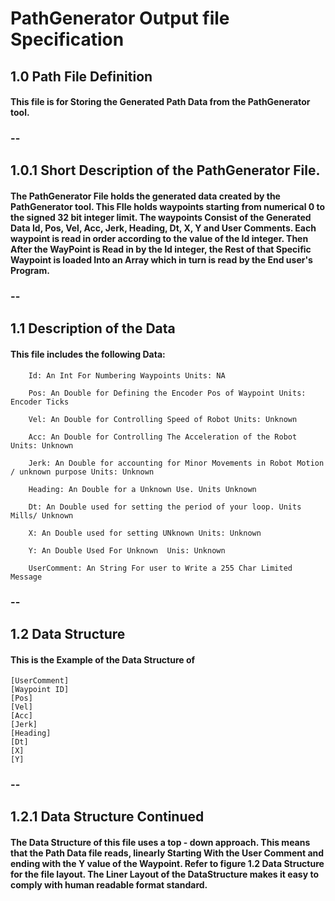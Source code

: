 # PathGenerator Output file Specification

## 1.0  Path File Definition 

#### This file is for Storing the Generated Path Data from the PathGenerator tool. 
### -- 

## 1.0.1 Short Description of the PathGenerator File.

#### The PathGenerator File holds the generated data created by the PathGenerator tool. This FIle holds waypoints starting from numerical 0 to the signed 32 bit integer limit. The waypoints Consist of the Generated Data **Id**, **Pos**, **Vel**, **Acc**,  **Jerk**, **Heading**, **Dt**, **X**, **Y** and **User Comments**. Each waypoint is read in order according to the value of the Id integer. Then After the WayPoint is Read in by the Id integer, the Rest of that Specific Waypoint is loaded Into an Array which in turn is read by the End user's Program.

### --

## 1.1 Description of the Data 
#### This file includes the following Data:

``` 
    Id: An Int For Numbering Waypoints Units: NA

    Pos: An Double for Defining the Encoder Pos of Waypoint Units: Encoder Ticks

    Vel: An Double for Controlling Speed of Robot Units: Unknown

    Acc: An Double for Controlling The Acceleration of the Robot Units: Unknown

    Jerk: An Double for accounting for Minor Movements in Robot Motion / unknown purpose Units: Unknown 

    Heading: An Double for a Unknown Use. Units Unknown
    
    Dt: An Double used for setting the period of your loop. Units Mills/ Unknown

    X: An Double used for setting UNknown Units: Unknown 

    Y: An Double Used For Unknown  Unis: Unknown

    UserComment: An String For user to Write a 255 Char Limited Message

```
### -- 

## 1.2 Data Structure 

#### This is the Example of the Data Structure of 
``` 
[UserComment]
[Waypoint ID]
[Pos]
[Vel]
[Acc]
[Jerk]
[Heading]
[Dt]
[X]
[Y]
```
### --
## 1.2.1 Data Structure Continued 

#### The Data Structure of this file uses a top - down approach. This means that the Path Data file reads, linearly Starting With the User Comment and ending with the Y value of the Waypoint. Refer to figure 1.2 Data Structure for the file layout. The Liner Layout of the DataStructure makes it  easy to comply with human readable format standard.